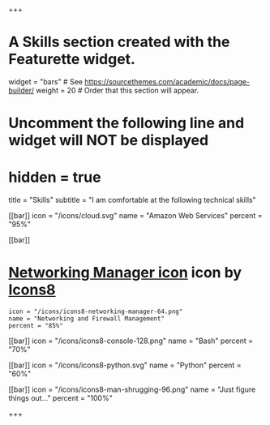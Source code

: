 +++
# A Skills section created with the Featurette widget.
widget = "bars"  # See https://sourcethemes.com/academic/docs/page-builder/
weight = 20  # Order that this section will appear.

# Uncomment the following line and widget will NOT be displayed
# hidden = true

title = "Skills"
subtitle = "I am comfortable at the following technical skills"

[[bar]]
	icon = "/icons/cloud.svg"
	name = "Amazon Web Services"
	percent = "95%"

[[bar]]
# <a target="_blank" href="https://icons8.com/icons/set/networking-manager">Networking Manager icon</a> icon by <a target="_blank" href="https://icons8.com">Icons8</a>
	icon = "/icons/icons8-networking-manager-64.png"
	name = "Networking and Firewall Management"
	percent = "85%"

[[bar]]
	icon = "/icons/icons8-console-128.png"
	name = "Bash"
	percent = "70%"

[[bar]]
	icon = "/icons/icons8-python.svg"
	name = "Python"
	percent = "60%"


[[bar]]
	icon = "/icons/icons8-man-shrugging-96.png"
	name = "Just figure things out..."
	percent = "100%"

+++
